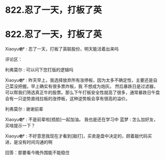 # 822.忍了一天，打板了英

# 822.忍了一天，打板了英

Xiaoyu❁҉҉҉* : 忍了一天，打板了英联股份，明天能活着出来吗

评论区：

利弗莫尔 : 可以问下您打版的逻辑吗

Xiaoyu❁҉҉҉* : 昨天早上，我选择放弃所有涨停板，因为太多不确定性，主要还是自己菜没把握。早上确实有很多票炸板，我 不想成为炮灰。 然后暴跌日是过滤器，可以帮我们筛选真正牛的股票。那么下午打板安全性就高了很多，通常暴跌日午盘 会有一只逆势直线拉板的涨停板，这种逆势板会享有很高的溢价。

利弗莫尔 : 谢谢前辈

Xiaoyu❁҉҉҉* : 不是前辈啦[捂脸]一起加油。 我也是还在学习中 蓝梦 : 怎么加好友，买啥提示一下？

Xiaoyu❁҉҉҉* : 不好意思我现在才看到[敲打]，买卖是盘中决定的，顾着敲代码买进，是没有时间沟通的啊

回答：那要看今晚外围能不能稳住